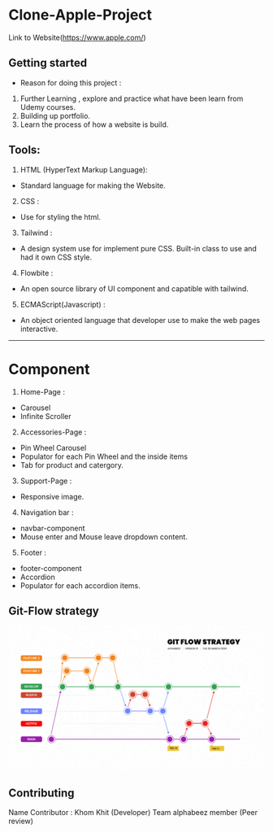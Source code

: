 # Clone-Apple-Project

Link to Website(https://www.apple.com/)

## Getting started

* Reason for doing this project :
1. Further Learning , explore and practice what have been learn from Udemy courses.
2. Building up portfolio.
3. Learn the process of how a website is build.

## Tools:

1. HTML (HyperText Markup Language):
- Standard language for making the Website.
2. CSS :
- Use for styling the html.
3. Tailwind :
- A design system use for implement pure CSS. Built-in class to use and had it own CSS style.
4. Flowbite :
- An open source library of UI component and capatible with tailwind.
5. ECMAScript(Javascript) :
- An object oriented language that developer use to make the web pages interactive.
***

# Component

1. Home-Page :
- Carousel
- Infinite Scroller
2. Accessories-Page :
- Pin Wheel Carousel
- Populator for each Pin Wheel and the inside items
- Tab for product and catergory.
3. Support-Page :
- Responsive image.
4. Navigation bar :
- navbar-component 
- Mouse enter and Mouse leave dropdown content.
5. Footer :
- footer-component
- Accordion
- Populator for each accordion items. 

## Git-Flow strategy
![Alt text](git-flow.png)

## Contributing

Name Contributor : 
Khom Khit (Developer)
Team alphabeez member (Peer review)
